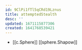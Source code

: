 ```yaml
---
id: 9ClPi1fTl5qCRd19Lznus
title: attemptedStealth
desc: ''
updated: 1671115877306
created: 1641768539421
---
```




- [[c.Sphere]] [[sphere.Shapow]]
